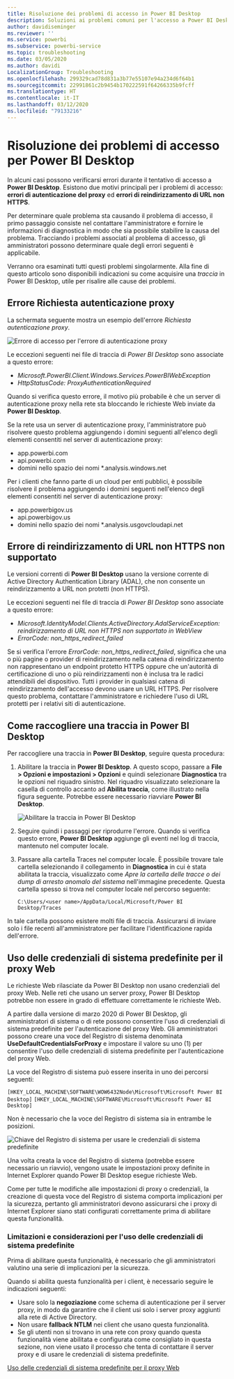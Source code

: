 ```yaml
---
title: Risoluzione dei problemi di accesso in Power BI Desktop
description: Soluzioni ai problemi comuni per l'accesso a Power BI Desktop
author: davidiseminger
ms.reviewer: ''
ms.service: powerbi
ms.subservice: powerbi-service
ms.topic: troubleshooting
ms.date: 03/05/2020
ms.author: davidi
LocalizationGroup: Troubleshooting
ms.openlocfilehash: 299329cad78d831a3b77e55107e94a234d6f64b1
ms.sourcegitcommit: 22991861c2b9454b170222591f64266335b9fcff
ms.translationtype: HT
ms.contentlocale: it-IT
ms.lasthandoff: 03/12/2020
ms.locfileid: "79133216"
---
```

# <a name="troubleshooting-sign-in-for-power-bi-desktop"></a>Risoluzione dei problemi di accesso per Power BI Desktop
In alcuni casi possono verificarsi errori durante il tentativo di accesso a **Power BI Desktop**. Esistono due motivi principali per i problemi di accesso: **errori di autenticazione del proxy** ed **errori di reindirizzamento di URL non HTTPS**. 

Per determinare quale problema sta causando il problema di accesso, il primo passaggio consiste nel contattare l'amministratore e fornire le informazioni di diagnostica in modo che sia possibile stabilire la causa del problema. Tracciando i problemi associati al problema di accesso, gli amministratori possono determinare quale degli errori seguenti è applicabile. 

Verranno ora esaminati tutti questi problemi singolarmente. Alla fine di questo articolo sono disponibili indicazioni su come acquisire una *traccia* in Power BI Desktop, utile per risalire alle cause dei problemi.


## <a name="proxy-authentication-required-error"></a>Errore Richiesta autenticazione proxy

La schermata seguente mostra un esempio dell'errore *Richiesta autenticazione proxy*.

![Errore di accesso per l'errore di autenticazione proxy](media/desktop-troubleshooting-sign-in/desktop-tshoot-sign-in_01.png)

Le eccezioni seguenti nei file di traccia di *Power BI Desktop* sono associate a questo errore:

* *Microsoft.PowerBI.Client.Windows.Services.PowerBIWebException*
* *HttpStatusCode: ProxyAuthenticationRequired*

Quando si verifica questo errore, il motivo più probabile è che un server di autenticazione proxy nella rete sta bloccando le richieste Web inviate da **Power BI Desktop**. 

Se la rete usa un server di autenticazione proxy, l'amministratore può risolvere questo problema aggiungendo i domini seguenti all'elenco degli elementi consentiti nel server di autenticazione proxy:

* app.powerbi.com
* api.powerbi.com
* domini nello spazio dei nomi *.analysis.windows.net

Per i clienti che fanno parte di un cloud per enti pubblici, è possibile risolvere il problema aggiungendo i domini seguenti nell'elenco degli elementi consentiti nel server di autenticazione proxy:

* app.powerbigov.us
* api.powerbigov.us
* domini nello spazio dei nomi *.analysis.usgovcloudapi.net

## <a name="non-https-url-redirect-not-supported-error"></a>Errore di reindirizzamento di URL non HTTPS non supportato

Le versioni correnti di **Power BI Desktop** usano la versione corrente di Active Directory Authentication Library (ADAL), che non consente un reindirizzamento a URL non protetti (non HTTPS). 

Le eccezioni seguenti nei file di traccia di *Power BI Desktop* sono associate a questo errore:

* *Microsoft.IdentityModel.Clients.ActiveDirectory.AdalServiceException: reindirizzamento di URL non HTTPS non supportato in WebView*
* *ErrorCode: non_https_redirect_failed*

Se si verifica l'errore *ErrorCode: non_https_redirect_failed*, significa che una o più pagine o provider di reindirizzamento nella catena di reindirizzamento non rappresentano un endpoint protetto HTTPS oppure che un'autorità di certificazione di uno o più reindirizzamenti non è inclusa tra le radici attendibili del dispositivo. Tutti i provider in qualsiasi catena di reindirizzamento dell'accesso devono usare un URL HTTPS. Per risolvere questo problema, contattare l'amministratore e richiedere l'uso di URL protetti per i relativi siti di autenticazione. 

## <a name="how-to-collect-a-trace-in-power-bi-desktop"></a>Come raccogliere una traccia in Power BI Desktop

Per raccogliere una traccia in **Power BI Desktop**, seguire questa procedura:

1. Abilitare la traccia in **Power BI Desktop**. A questo scopo, passare a **File > Opzioni e impostazioni > Opzioni** e quindi selezionare **Diagnostica** tra le opzioni nel riquadro sinistro. Nel riquadro visualizzato selezionare la casella di controllo accanto ad **Abilita traccia**, come illustrato nella figura seguente. Potrebbe essere necessario riavviare **Power BI Desktop**.
   
   ![Abilitare la traccia in Power BI Desktop](media/desktop-troubleshooting-sign-in/desktop-tshoot-sign-in_02.png)

2. Seguire quindi i passaggi per riprodurre l'errore. Quando si verifica questo errore, **Power BI Desktop** aggiunge gli eventi nel log di traccia, mantenuto nel computer locale.

3. Passare alla cartella Traces nel computer locale. È possibile trovare tale cartella selezionando il collegamento in **Diagnostica** in cui è stata abilitata la traccia, visualizzato come *Apre la cartella delle tracce o dei dump di arresto anomalo del sistema* nell'immagine precedente. Questa cartella spesso si trova nel computer locale nel percorso seguente:

    `C:\Users/<user name>/AppData/Local/Microsoft/Power BI Desktop/Traces`

In tale cartella possono esistere molti file di traccia. Assicurarsi di inviare solo i file recenti all'amministratore per facilitare l'identificazione rapida dell'errore. 


## <a name="using-default-system-credentials-for-web-proxy"></a>Uso delle credenziali di sistema predefinite per il proxy Web

Le richieste Web rilasciate da Power BI Desktop non usano credenziali del proxy Web. Nelle reti che usano un server proxy, Power BI Desktop potrebbe non essere in grado di effettuare correttamente le richieste Web. 

A partire dalla versione di marzo 2020 di Power BI Desktop, gli amministratori di sistema o di rete possono consentire l'uso di credenziali di sistema predefinite per l'autenticazione del proxy Web. Gli amministratori possono creare una voce del Registro di sistema denominata **UseDefaultCredentialsForProxy** e impostare il valore su uno (1) per consentire l'uso delle credenziali di sistema predefinite per l'autenticazione del proxy Web.

La voce del Registro di sistema può essere inserita in uno dei percorsi seguenti:

`[HKEY_LOCAL_MACHINE\SOFTWARE\WOW6432Node\Microsoft\Microsoft Power BI Desktop]`
`[HKEY_LOCAL_MACHINE\SOFTWARE\Microsoft\Microsoft Power BI Desktop]`

Non è necessario che la voce del Registro di sistema sia in entrambe le posizioni.

![Chiave del Registro di sistema per usare le credenziali di sistema predefinite](media/desktop-troubleshooting-sign-in/desktop-tshoot-sign-in-03.png)

Una volta creata la voce del Registro di sistema (potrebbe essere necessario un riavvio), vengono usate le impostazioni proxy definite in Internet Explorer quando Power BI Desktop esegue richieste Web. 

Come per tutte le modifiche alle impostazioni di proxy o credenziali, la creazione di questa voce del Registro di sistema comporta implicazioni per la sicurezza, pertanto gli amministratori devono assicurarsi che i proxy di Internet Explorer siano stati configurati correttamente prima di abilitare questa funzionalità.         

### <a name="limitations-and-considerations-for-using-default-system-credentials"></a>Limitazioni e considerazioni per l'uso delle credenziali di sistema predefinite

Prima di abilitare questa funzionalità, è necessario che gli amministratori valutino una serie di implicazioni per la sicurezza. 

Quando si abilita questa funzionalità per i client, è necessario seguire le indicazioni seguenti:

* Usare solo la **negoziazione** come schema di autenticazione per il server proxy, in modo da garantire che il client usi solo i server proxy aggiunti alla rete di Active Directory. 
* Non usare **fallback NTLM** nei client che usano questa funzionalità.
* Se gli utenti non si trovano in una rete con proxy quando questa funzionalità viene abilitata e configurata come consigliato in questa sezione, non viene usato il processo che tenta di contattare il server proxy e di usare le credenziali di sistema predefinite.


[Uso delle credenziali di sistema predefinite per il proxy Web](#using-default-system-credentials-for-web-proxy)

